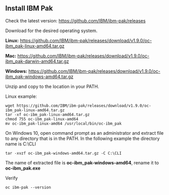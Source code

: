 ## Install IBM Pak

Check the latest version:
https://github.com/IBM/ibm-pak/releases

Download for the desired operating system.

**Linux:**
https://github.com/IBM/ibm-pak/releases/download/v1.9.0/oc-ibm_pak-linux-amd64.tar.gz

**Mac:**
https://github.com/IBM/ibm-pak/releases/download/v1.9.0/oc-ibm_pak-darwin-amd64.tar.gz

**Windows:**
https://github.com/IBM/ibm-pak/releases/download/v1.9.0/oc-ibm_pak-windows-amd64.tar.gz

Unzip and copy to the location in your PATH.

Linux example:
```
wget https://github.com/IBM/ibm-pak/releases/download/v1.9.0/oc-ibm_pak-linux-amd64.tar.gz
tar -xf oc-ibm_pak-linux-amd64.tar.gz
chmod 755 oc-ibm_pak-linux-amd64
mv oc-ibm_pak-linux-amd64 /usr/local/bin/oc-ibm_pak
```

On Windows 10, open command prompt as an administrator and extract file to any directory that is in the PATH. In the following example the directory name is C:\CLI
```
tar -xvzf oc-ibm_pak-windows-amd64.tar.gz -C C:\CLI
```
The name of extracted file is **oc-ibm_pak-windows-amd64**, rename it to **oc-ibm_pak.exe**

Verify
```
oc ibm-pak --version
```

